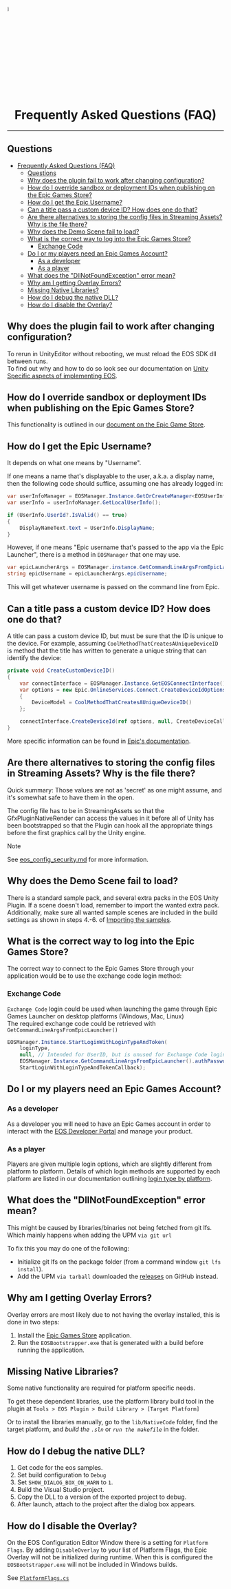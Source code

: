 <a href="/com.playeveryware.eos/README.md"><img src="/com.playeveryware.eos/Documentation~/images/PlayEveryWareLogo.gif" alt="README.md" width="5%"/></a>

# <div align="center"> Frequently Asked Questions (FAQ)</div>
---

## Questions
- [ Frequently Asked Questions (FAQ)](#-frequently-asked-questions-faq)
  - [Questions](#questions)
  - [Why does the plugin fail to work after changing configuration?](#why-does-the-plugin-fail-to-work-after-changing-configuration)
  - [How do I override sandbox or deployment IDs when publishing on the Epic Games Store?](#how-do-i-override-sandbox-or-deployment-ids-when-publishing-on-the-epic-games-store)
  - [How do I get the Epic Username?](#how-do-i-get-the-epic-username)
  - [Can a title pass a custom device ID? How does one do that?](#can-a-title-pass-a-custom-device-id-how-does-one-do-that)
  - [Are there alternatives to storing the config files in Streaming Assets? Why is the file there?](#are-there-alternatives-to-storing-the-config-files-in-streaming-assets-why-is-the-file-there)
  - [Why does the Demo Scene fail to load?](#why-does-the-demo-scene-fail-to-load)
  - [What is the correct way to log into the Epic Games Store?](#what-is-the-correct-way-to-log-into-the-epic-games-store)
    - [Exchange Code](#exchange-code)
  - [Do I or my players need an Epic Games Account?](#do-i-or-my-players-need-an-epic-games-account)
    - [As a developer](#as-a-developer)
    - [As a player](#as-a-player)
  - [What does the "DllNotFoundException" error mean?](#what-does-the-dllnotfoundexception-error-mean)
  - [Why am I getting Overlay Errors?](#why-am-i-getting-overlay-errors)
  - [Missing Native Libraries?](#missing-native-libraries)
  - [How do I debug the native DLL?](#how-do-i-debug-the-native-dll)
  - [How do I disable the Overlay?](#how-do-i-disable-the-overlay)

## Why does the plugin fail to work after changing configuration?

To rerun in UnityEditor without rebooting, we must reload the EOS SDK dll between runs.  
To find out why and how to do so look see our documentation on [Unity Specific aspects of implementing EOS](https://github.com/PlayEveryWare/eos_plugin_for_unity/blob/development/com.playeveryware.eos/Documentation~/unity_specific.md).

## How do I override sandbox or deployment IDs when publishing on the Epic Games Store?

This functionality is outlined in our [document on the Epic Game Store](/com.playeveryware.eos/Documentation~/epic_game_store.md#overriding-sandbox-andor-deployment-id).

## How do I get the Epic Username?
It depends on what one means by "Username".

If one means a name that's displayable to the user, a.k.a. a display name, then the following 
code should suffice, assuming one has already logged in:

```cs
var userInfoManager = EOSManager.Instance.GetOrCreateManager<EOSUserInfoManager>();
var userInfo = userInfoManager.GetLocalUserInfo();

if (UserInfo.UserId?.IsValid() == true)
{
    DisplayNameText.text = UserInfo.DisplayName;
}
```

However, if one means "Epic username that's passed to the app via the Epic Launcher", there is a method in
`EOSManager` that one may use.

```cs
var epicLauncherArgs = EOSManager.instance.GetCommandLineArgsFromEpicLauncher()
string epicUsername = epicLauncherArgs.epicUsername;
```

This will get whatever username is passed on the command line from Epic.

## Can a title pass a custom device ID? How does one do that?
A title can pass a custom device ID, but must be sure that the ID is unique to the device.
For example, assuming `CoolMethodThatCreatesAUniqueDeviceID` is method that the title has written to generate
a unique string that can identify the device:

```cs
private void CreateCustomDeviceID()
{
    var connectInterface = EOSManager.Instance.GetEOSConnectInterface();
    var options = new Epic.OnlineServices.Connect.CreateDeviceIdOptions()
    {
        DeviceModel = CoolMethodThatCreatesAUniqueDeviceID()
    };

    connectInterface.CreateDeviceId(ref options, null, CreateDeviceCallback);
}
```

More specific information can be found in [Epic's documentation](https://dev.epicgames.com/docs/api-ref/functions/eos-connect-create-device-id).

## Are there alternatives to storing the config files in Streaming Assets? Why is the file there?
Quick summary: Those values are not as 'secret' as one might assume, and it's somewhat safe to have them in the open. 

The config file has to be in StreamingAssets so that the GfxPluginNativeRender can access the values in it before 
all of Unity has been bootstrapped so that the Plugin can hook all the appropriate things before the first graphics call by the Unity engine.

> [!NOTE]
> See [eos_config_security.md](/com.playeveryware.eos/Documentation~/eos_config_security.md) for more information. 

## Why does the Demo Scene fail to load?

There is a standard sample pack, and several extra packs in the EOS Unity Plugin. If a scene doesn't load, remember to import the wanted extra pack.
Additionally, make sure all wanted sample scenes are included in the build settings as shown in steps 4.-6. of <a href="/com.playeveryware.eos/README.md#importing-samples">Importing the samples</a>.

## What is the correct way to log into the Epic Games Store?
The correct way to connect to the Epic Games Store through your application would be to use the exchange code login method:

### Exchange Code

`Exchange Code` login could be used when launching the game through Epic Games Launcher on desktop platforms (Windows, Mac, Linux)  
The required exchange code could be retrieved with `GetCommandLineArgsFromEpicLauncher()`

```cs
EOSManager.Instance.StartLoginWithLoginTypeAndToken(
    loginType,
    null, // Intended for UserID, but is unused for Exchange Code login
    EOSManager.Instance.GetCommandLineArgsFromEpicLauncher().authPassword, // The exchange code itself, passed as login token
    StartLoginWithLoginTypeAndTokenCallback);
``` 

## Do I or my players need an Epic Games Account?

### As a developer
As a developer you will need to have an Epic Games account in order to interact with the [EOS Developer Portal](https://dev.epicgames.com/portal) and manage your product.

### As a player
Players are given multiple login options, which are slightly different from platform to platform. Details of which login methods are supported by each platform are listed in our documentation outlining [login type by platform](/com.playeveryware.eos/Documentation~/login_type_by_platform.md).

## What does the "DllNotFoundException" error mean? 

This might be caused by libraries/binaries not being fetched from git lfs.  
Which mainly happens when adding the UPM `via git url`   

To fix this you may do one of the following:

- Initialize git lfs on the package folder (from a command window `git lfs install`).
- Add the UPM `via tarball` downloaded the [releases](https://github.com/PlayEveryWare/eos_plugin_for_unity/releases) on GitHub instead.

## Why am I getting Overlay Errors?
Overlay errors are most likely due to not having the overlay installed, this is done in two steps:
 1. Install the [Epic Games Store](https://store.epicgames.com/) application.
 2. Run the `EOSBootstrapper.exe` that is generated with a build before running the application.

## Missing Native Libraries?

Some native functionality are required for platform specific needs.  

To get these dependent libraries, use the platform library build tool in the plugin at `Tools > EOS Plugin > Build Library > [Target Platform]`

Or to install the libraries manually, go to the `lib/NativeCode` folder, find the target platform, and *build the `.sln`* or *`run the makefile`* in the folder.

## How do I debug the native DLL?

1. Get code for the eos samples.
2. Set build configuration to `Debug`
3. Set `SHOW_DIALOG_BOX_ON_WARN` to `1`.
2. Build the Visual Studio project.
3. Copy the DLL to a version of the exported project to debug.
4. After launch, attach to the project after the dialog box appears.

## How do I disable the Overlay?

On the EOS Configuration Editor Window there is a setting for `Platform Flags`. By adding `DisableOverlay` to your list of Platform Flags, the Epic Overlay will not be initialized during runtime. When this is configured the `EOSBootstrapper.exe` will not be included in Windows builds.

See [`PlatformFlags.cs`](/com.playeveryware.eos/Runtime/EOS_SDK/Generated/Platform/PlatformFlags.cs)
